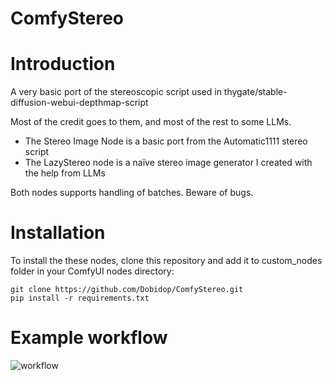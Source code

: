 # ComfyStereo
# Introduction
A very basic port of the stereoscopic script used in thygate/stable-diffusion-webui-depthmap-script

Most of the credit goes to them, and most of the rest to some LLMs.

* The Stereo Image Node is a basic port from the Automatic1111 stereo script
* The LazyStereo node is a naïve stereo image generator I created with the help from LLMs

Both nodes supports handling of batches.
Beware of bugs.

# Installation
To install the these nodes, clone this repository and add it to custom_nodes folder in your ComfyUI nodes directory:
```
git clone https://github.com/Dobidop/ComfyStereo.git
pip install -r requirements.txt
```

# Example workflow

![workflow](https://github.com/user-attachments/assets/87b2292b-21ff-4fff-afac-31cfc572a277)
